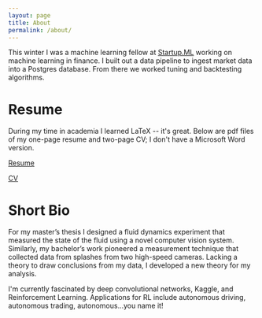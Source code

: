 ```yaml
---
layout: page
title: About
permalink: /about/
---
```


This winter I was a machine learning fellow at [Startup.ML](Startup.ML) working on 
machine learning in finance. I built out a data pipeline to ingest market data 
into a Postgres database. From there we worked tuning and backtesting 
algorithms. 

# Resume 
During my time in academia I learned LaTeX -- it's great. 
Below are pdf files of my one-page resume and two-page CV;
I don't have a Microsoft Word version. 

[Resume](https://github.com/roryhr/resume/raw/master/rhartong_redden_resume.pdf) 

[CV](https://github.com/roryhr/resume/raw/master/rhartong_redden_cv.pdf) 

# Short Bio

For my master’s thesis I designed a fluid dynamics experiment that measured 
the state of the fluid using a novel computer vision system. 
Similarly, my bachelor’s work pioneered a measurement technique that 
collected data from splashes from two high-speed cameras. 
Lacking a theory to draw conclusions from my data, I developed a new theory for my analysis.

I'm currently fascinated by deep convolutional networks, Kaggle, and 
Reinforcement Learning. Applications for RL include autonomous driving,
autonomous trading, autonomous...you name it! 